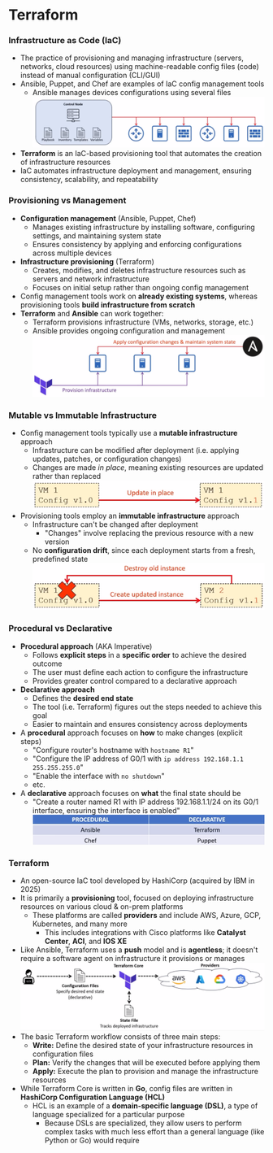 # Terraform
### Infrastructure as Code (IaC)
- The practice of provisioning and managing infrastructure (servers, networks, cloud resources) using machine-readable config files (code) instead of manual configuration (CLI/GUI)
- Ansible, Puppet, and Chef are examples of IaC config management tools
	- Ansible manages devices configurations using several files
		![](attachments/f618f2e45cf0f3001be107cea47e3e34.png)
- **Terraform** is an IaC-based provisioning tool that automates the creation of infrastructure resources
- IaC automates infrastructure deployment and management, ensuring consistency, scalability, and repeatability
### Provisioning vs Management
- **Configuration management** (Ansible, Puppet, Chef)
	- Manages existing infrastructure by installing software, configuring settings, and maintaining system state
	- Ensures consistency by applying and enforcing configurations across multiple devices
- **Infrastructure provisioning** (Terraform)
	- Creates, modifies, and deletes infrastructure resources such as servers and network infrastructure
	- Focuses on initial setup rather than ongoing config management
- Config management tools work on **already existing systems**, whereas provisioning tools **build infrastructure from scratch**
- **Terraform** and **Ansible** can work together:
	- Terraform provisions infrastructure (VMs, networks, storage, etc.)
	- Ansible provides ongoing configuration and management
![](attachments/843038b5e1d96c71f1ea499d9e66ad30.png)
### Mutable vs Immutable Infrastructure
- Config management tools typically use a **mutable infrastructure** approach
	- Infrastructure can be modified after deployment (i.e. applying updates, patches, or configuration changes)
	- Changes are made *in place*, meaning existing resources are updated rather than replaced
![](attachments/33c54e21569552e223da60703952d951.png)
- Provisioning tools employ an **immutable infrastructure** approach
	- Infrastructure can't be changed after deployment
		- "Changes" involve replacing the previous resource with a new version
	- No **configuration drift**, since each deployment starts from a fresh, predefined state
![](attachments/b5ac3f9629441108ecbedb2488499c70.png)
### Procedural vs Declarative
- **Procedural approach** (AKA Imperative)
	- Follows **explicit steps** in a **specific order** to achieve the desired outcome
	- The user must define each action to configure the infrastructure
	- Provides greater control compared to a declarative approach
- **Declarative approach**
	- Defines the **desired end state**
	- The tool (i.e. Terraform) figures out the steps needed to achieve this goal
	- Easier to maintain and ensures consistency across deployments
- A **procedural** approach focuses on **how** to make changes (explicit steps)
	- "Configure router's hostname with `hostname R1`"
	- "Configure the IP address of G0/1 with `ip address 192.168.1.1 255.255.255.0`"
	- "Enable the interface with `no shutdown`"
	- etc.
- A **declarative** approach focuses on **what** the final state should be
	- "Create a router named R1 with IP address 192.168.1.1/24 on its G0/1 interface, ensuring the interface is enabled"
![](attachments/842c5e5d10aca1d556acbaaaa66011a4.png)
### Terraform
- An open-source IaC tool developed by HashiCorp (acquired by IBM in 2025)
- It is primarily a **provisioning** tool, focused on deploying infrastructure resources on various cloud & on-prem platforms
	- These platforms are called **providers** and include AWS, Azure, GCP, Kubernetes, and many more
		- This includes integrations with Cisco platforms like **Catalyst Center**, **ACI**, and **IOS XE**
- Like Ansible, Terraform uses a **push** model and is **agentless**; it doesn't require a software agent on infrastructure it provisions or manages
![](attachments/62e4312531941d3014c895f0c7f6d9ff.png)
- The basic Terraform workflow consists of three main steps:
	- **Write:** Define the desired state of your infrastructure resources in configuration files
	- **Plan:** Verify the changes that will be executed before applying them
	- **Apply:** Execute the plan to provision and manage the infrastructure resources
- While Terraform Core is written in **Go**, config files are written in **HashiCorp Configuration Language (HCL)**
	- HCL is an example of a **domain-specific language (DSL)**, a type of language specialized for a particular purpose
		- Because DSLs are specialized, they allow users to perform complex tasks with much less effort than a general language (like Python or Go) would require
### 